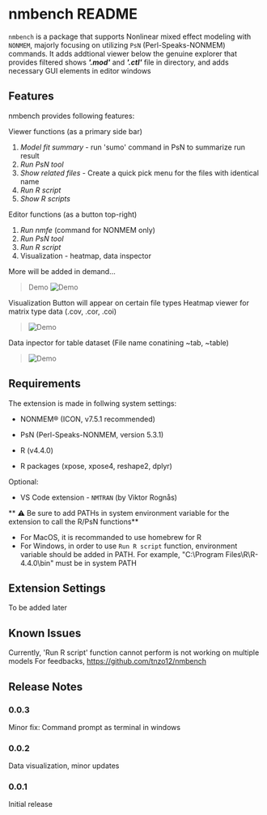 # nmbench README
`nmbench` is a package that supports Nonlinear mixed effect modeling with `NONMEM`, majorly focusing on utilizing `PsN` (Perl-Speaks-NONMEM) commands. It adds addtional viewer below the genuine explorer that provides filtered shows ***'.mod'*** and ***'.ctl'*** file in directory, and adds necessary GUI elements in editor windows

## Features
nmbench provides following features:

Viewer functions (as a primary side bar)
1. *Model fit summary* - run 'sumo' command in PsN to summarize run result
2. *Run PsN tool*
3. *Show related files* - Create a quick pick menu for the files with identical name
4. *Run R script*
5. *Show R scripts*

Editor functions (as a button top-right)
1. *Run nmfe* (command for NONMEM only)
2. *Run PsN tool*
3. *Run R script*
4. Visualization - heatmap, data inspector 

More will be added in demand...

> Demo
> ![Demo](https://raw.githubusercontent.com/tnzo12/nmbench/main/resources/demo.gif)

Visualization
Button will appear on certain file types
Heatmap viewer for matrix type data (.cov, .cor, .coi)
> ![Demo](https://raw.githubusercontent.com/tnzo12/nmbench/main/resources/demo_mat.png)

Data inpector for table dataset (File name conatining ~tab, ~table)
> ![Demo](https://raw.githubusercontent.com/tnzo12/nmbench/main/resources/demo_plot.png)


## Requirements
The extension is made in follwing system settings:

* NONMEM® (ICON, v7.5.1 recommended)
* PsN (Perl-Speaks-NONMEM, version 5.3.1)

* R (v4.4.0)
* R packages (xpose, xpose4, reshape2, dplyr)

Optional:
* VS Code extension - `NMTRAN` (by Viktor Rognås)

** :warning: Be sure to add PATHs in system environment variable for the extension to call the R/PsN functions**

* For MacOS, it is recommanded to use homebrew for R
* For Windows, in order to use `Run R script` function, environment variable should be added in PATH. For example, "C:\Program Files\R\R-4.4.0\bin" must be in system PATH


## Extension Settings
To be added later

## Known Issues
Currently, 'Run R script' function cannot perform is not working on multiple models
For feedbacks, https://github.com/tnzo12/nmbench

## Release Notes
### 0.0.3
Minor fix: Command prompt as terminal in windows
### 0.0.2
Data visualization, minor updates
### 0.0.1
Initial release